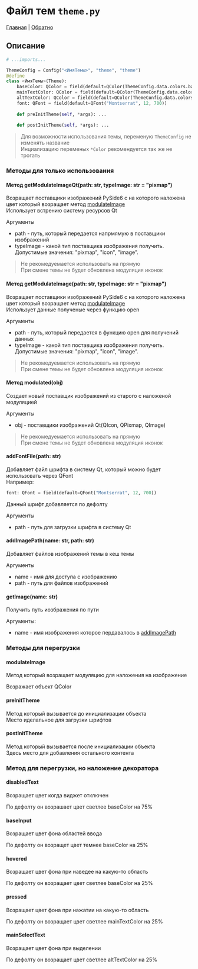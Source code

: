 # Файл тем `theme.py`

[Главная](../README.md) | [Обратно](theme.md)

## Описание

```python
# ...imports...

ThemeConfig = Config("<ИмяТемы>", "theme", "theme")
@define
class <ИмяТемы>(Theme):
    baseColor: QColor = field(default=QColor(ThemeConfig.data.colors.base))
    mainTextColor: QColor = field(default=QColor(ThemeConfig.data.colors.main_text))
    altTextColor: QColor = field(default=QColor(ThemeConfig.data.colors.alt_text))
    font: QFont = field(default=QFont("Montserrat", 12, 700))
    
    def preInitTheme(self, *args): ...
    
    def postInitTheme(self, *args): ...
```

> Для возможности использования темы, переменую `ThemeConfig` не изменять название  
> Инциализацию переменых `*Color` рекомендуется так же не трогать

### Методы для **только использования**

#### Метод getModulateImageQt(path: str, typeImage: str = "pixmap")

Возращает поставщики изображений PySide6 с на которого наложена цвет который возращает метод [modulateImage]()  
Использует встрению систему ресурсов Qt

Аргументы

- path - путь, который передается напрмямую в поставщики изображений
- typeImage - какой тип поставщика изображения получить. Допустимые значения: "pixmap", "icon", "image".

> Не рекомедуемается использовать на прямую  
> При смене темы не будет обновлена модуляция иконок

#### Метод getModulateImage(path: str, typeImage: str = "pixmap")

Возращает поставщики изображений PySide6 с на которого наложена цвет который возращает метод [modulateImage]()  
Использует данные полученые через функцию open

Аргументы

- path - путь, который передается в функцию open для получений данных
- typeImage - какой тип поставщика изображения получить. Допустимые значения: "pixmap", "icon", "image".

> Не рекомедуемается использовать на прямую  
> При смене темы не будет обновлена модуляция иконок

#### Метод modulated(obj)

Создает новый поставщик изображений из старого с наложеной модуляцией

Аргументы

- obj - поставщики изображений Qt(QIcon, QPixmap, QImage)

> Не рекомедуемается использовать на прямую  
> При смене темы не будет обновлена модуляция иконок

#### addFontFile(path: str)

Добавляет файл шрифта в систему Qt, который можно будет использовать через QFont  
Например:

```python
font: QFont = field(default=QFont("Montserrat", 12, 700))
```

Данный шрифт добавляется по дефолту

Аргументы

- path - путь для загрузки шрифта в систему Qt

#### addImagePath(name: str, path: str)

Добавляет файлов изображений темы в кеш темы

Аргументы

- name - имя для доступа с изображению
- path - путь для файлов изображений

#### getImage(name: str)

Получить путь иозбражения по пути

Аргументы:

- name - имя изображения которое пердавалось в [addImagePath](#addimagepathname-str-path-str)

### Методы для **перегрузки**

#### modulateImage

Метод который возращает модуляцию для наложения на изображение

Возражает объект QColor

#### preInitTheme

Метод который вызывается до инициализации объекта  
Место иделальное для загрузки шрифтов

#### postInitTheme

Метод который вызывается после инициализации объекта  
Здесь место для добавления остального контента

### Метод для перегрузки, но наложение декоратора

#### disabledText

Возращает цвет когда виджет отключен

По дефолту он возрашает цвет светлее baseColor на 75%

#### baseInput

Возращает цвет фона областей ввода

По дефолту он возращет цвет темнее baseColor на 25%

#### hovered

Возращает цвет фона при наведее на какую-то область

По дефолту он возращает цвет светлее baseColor на 25%

#### pressed

Возращает цвет фона при нажатии на какую-то область

По дефолту он возращает цвет светлее mainTextColor на 25%

#### mainSelectText

Возращает цвет фона при выделении

По дефолту он возращает цвет светлее altTextColor на 25%